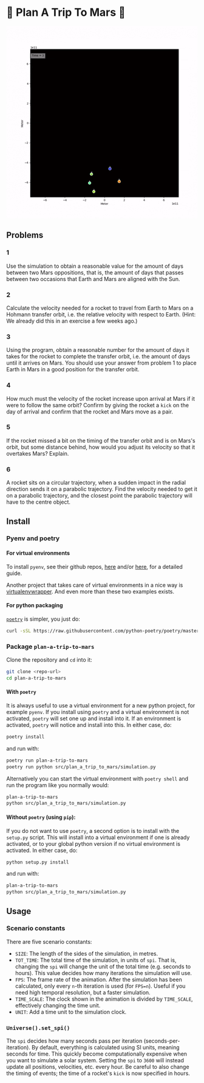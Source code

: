 # :rocket: Plan A Trip To Mars :rocket:

![](assets/animation.gif)

## Problems

### 1

Use the simulation to obtain a reasonable value for the amount of days between two Mars
oppositions, that is, the amount of days that passes between two occasions that Earth and
Mars are aligned with the Sun.

### 2

Calculate the velocity needed for a rocket to travel from Earth to Mars on a Hohmann
transfer orbit, i.e. the relative velocity with respect to Earth. (Hint: We already did
this in an exercise a few weeks ago.)

### 3

Using the program, obtain a reasonable number for the amount of days it takes for the
rocket to complete the transfer orbit, i.e. the amount of days until it arrives on Mars.
You should use your answer from problem 1 to place Earth in Mars in a good position for
the transfer orbit.

### 4

How much must the velocity of the rocket increase upon arrival at Mars if it were to
follow the same orbit? Confirm by giving the rocket a `kick` on the day of arrival and
confirm that the rocket and Mars move as a pair.

### 5

If the rocket missed a bit on the timing of the transfer orbit and is on Mars's orbit, but
some distance behind, how would you adjust its velocity so that it overtakes Mars?
Explain.

### 6

A rocket sits on a circular trajectory, when a sudden impact in the radial direction sends
it on a parabolic trajectory. Find the velocity needed to get it on a parabolic
trajectory, and the closest point the parabolic trajectory will have to the centre object.

## Install

### Pyenv and poetry

#### For virtual environments

To install `pyenv`, see their github repos,
[here](https://github.com/pyenv/pyenv#installation) and/or
[here](https://github.com/pyenv/pyenv-installer), for a detailed guide.

Another project that takes care of virtual environments in a nice way is
[virtualenvwrapper](https://virtualenvwrapper.readthedocs.io/en/latest/). And even more
than these two examples exists.

#### For python packaging

[`poetry`](https://python-poetry.org/docs/master/#installation) is simpler, you just do:

```sh
curl -sSL https://raw.githubusercontent.com/python-poetry/poetry/master/install-poetry.py | python -
```

### Package `plan-a-trip-to-mars`

Clone the repository and `cd` into it:

```sh
git clone <repo-url>
cd plan-a-trip-to-mars
```

#### With `poetry`

It is always useful to use a virtual environment for a new python project, for example
`pyenv`. If you install using `poetry` and a virtual environment is not activated,
`poetry` will set one up and install into it. If an environment is activated, `poetry`
will notice and install into this. In either case, do:

```sh
poetry install
```

and run with:

```sh
poetry run plan-a-trip-to-mars
poetry run python src/plan_a_trip_to_mars/simulation.py
```

Alternatively you can start the virtual environment with `poetry shell` and run the
program like you normally would:

```sh
plan-a-trip-to-mars
python src/plan_a_trip_to_mars/simulation.py
```

#### Without `poetry` (using `pip`):

If you do not want to use `poetry`, a second option is to install with the `setup.py`
script. This will install into a virtual environment if one is already activated, or to
your global python version if no virtual environment is activated. In either case, do:

```sh
python setup.py install
```

and run with:

```sh
plan-a-trip-to-mars
python src/plan_a_trip_to_mars/simulation.py
```

## Usage

### Scenario constants

There are five scenario constants:

-   `SIZE`: The length of the sides of the simulation, in metres.
-   `TOT_TIME`: The total time of the simulation, in units of `spi`. That is, changing
    the `spi` will change the unit of the total time (e.g. seconds to hours). This value
    decides how many iterations the simulation will use.
-   `FPS`: The frame rate of the animation. After the simulation has been calculated,
    only every `n`-th iteration is used (for `FPS=n`). Useful if you need high temporal
    resolution, but a faster simulation.
-   `TIME_SCALE`: The clock shown in the animation is divided by `TIME_SCALE`,
    effectively changing the time unit.
-   `UNIT`: Add a time unit to the simulation clock.

### `Universe().set_spi()`

The `spi` decides how many seconds pass per iteration (seconds-per-iteration). By default,
everything is calculated using SI units, meaning seconds for time. This quickly become
computationally expensive when you want to simulate a solar system. Setting the `spi` to
`3600` will instead update all positions, velocities, etc. every hour. Be careful to also
change the timing of events; the time of a rocket's `kick` is now specified in hours.
